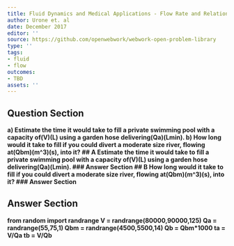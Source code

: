 ```yaml
---
title: Fluid Dynamics and Medical Applications - Flow Rate and Relation to Velocity
author: Urone et. al
date: December 2017
editor: ''
source: https://github.com/openwebwork/webwork-open-problem-library
type: ''
tags:
- fluid
- flow
outcomes:
- TBD
assets: ''
---
```


## Question Section 

<b>
a) Estimate the time it would take to fill a private swimming pool with a capacity of(V)(L) using a garden hose delivering(Qa)(Lmin).
b) How long would it take to fill if you could divert a moderate size river, flowing at(Qbm)(m^3)(s), into it?
## A
Estimate the time it would take to fill a private swimming pool with a capacity of(V)(L) using a garden hose delivering(Qa)(Lmin).
### Answer Section
## B
How long would it take to fill if you could divert a moderate size river, flowing at(Qbm)(m^3)(s), into it?
### Answer Section


## Answer Section

from random import randrange
V = randrange(80000,90000,125)
Qa = randrange(55,75,1)
Qbm = randrange(4500,5500,14)
Qb = Qbm*1000
ta = V/Qa
tb = V/Qb